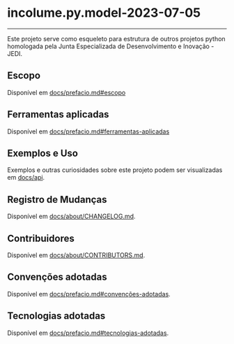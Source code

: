 # incolume.py.model-2023-07-05

---
Este projeto serve como esqueleto para estrutura de outros projetos python
homologada pela Junta Especializada de Desenvolvimento e Inovação - JEDI.


## Escopo
Disponível em [docs/prefacio.md#escopo](docs/prefacio.md#escopo)


## Ferramentas aplicadas
Disponível em [docs/prefacio.md#ferramentas-aplicadas](docs/prefacio.md#ferramentas-aplicadas)


## Exemplos e Uso
Exemplos e outras curiosidades sobre este projeto podem
ser visualizadas em [docs/api](docs/api/index.md).


## Registro de Mudanças ##
Disponível em [docs/about/CHANGELOG.md](docs/about/CHANGELOG.md).


## Contribuidores ##
Disponível em [docs/about/CONTRIBUTORS.md](docs/about/CONTRIBUTORS.md).


## Convenções adotadas
Disponível em [docs/prefacio.md#convenções-adotadas](docs/prefacio.md#convenções-adotadas).


## Tecnologias adotadas
Disponível em [docs/prefacio.md#tecnologias-adotadas](docs/prefacio.md#tecnologias-adotadas).

